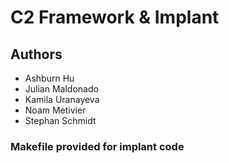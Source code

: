 # C2 Framework & Implant

## Authors
- Ashburn Hu
- Julian Maldonado
- Kamila Uranayeva
- Noam Metivier
- Stephan Schmidt

### Makefile provided for implant code
